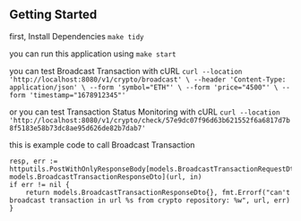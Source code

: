 ## Getting Started

first, Install Dependencies
`make tidy`

you can run this application using
`make start`

you can test Broadcast Transaction with cURL
`curl --location 'http://localhost:8080/v1/crypto/broadcast' \
--header 'Content-Type: application/json' \
--form 'symbol="ETH"' \
--form 'price="4500"' \
--form 'timestamp="1678912345"'`

or you can test Transaction Status Monitoring with cURL
`curl --location 'http://localhost:8080/v1/crypto/check/57e9dc07f96d63b621552f6a6817d7b8f5183e58b73dc8ae95d626de82b7dab7'`

this is example code to call Broadcast Transaction 
```
resp, err := httputils.PostWithOnlyResponseBody[models.BroadcastTransactionRequestDto, models.BroadcastTransactionResponseDto](url, in)
if err != nil {
    return models.BroadcastTransactionResponseDto{}, fmt.Errorf("can't broadcast transaction in url %s from crypto repository: %w", url, err)
}
```